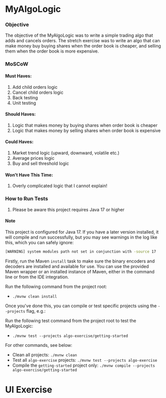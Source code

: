 # MyAlgoLogic

### Objective
The objective of the MyAlgoLogic was to write a simple trading algo that adds and cancels orders. 
The stretch exercise was to write an algo that can make money buy buying shares when the order book is cheaper, and selling them when the order book is more expensive.

### MoSCoW
#### Must Haves:
1. Add child orders logic
2. Cancel child orders logic
3. Back testing
4. Unit testing

#### Should Haves:
1. Logic that makes money by buying shares when order book is cheaper
2. Logic that makes money by selling shares when order book is expensive

#### Could Haves:
1. Market trend logic (upward, downward, volatile etc.)
2. Average prices logic
3. Buy and sell threshold logic

#### Won't Have This Time:
1. Overly complicated logic that I cannot explain!

### How to Run Tests 
1. Please be aware this project requires Java 17 or higher

#### Note 
This project is configured for Java 17. If you have a later version installed, it will compile and run successfully, but you may see warnings in the log like this, which you can safely ignore:

```sh
[WARNING] system modules path not set in conjunction with -source 17
```

Firstly, run the Maven `install` task to make sure the binary encoders and decoders are installed and available for use. You can use the provided Maven wrapper or an installed instance of Maven, either in the command line or from the IDE integration.

Run the following command from the project root: 

- `./mvnw clean install`

Once you've done this, you can compile or test specific projects using the `--projects` flag, e.g.:

Run the following test command from the project root to test the MyAlgoLogic:

- `./mvnw test --projects algo-exercise/getting-started`

For other commands, see below:
- Clean all projects: `./mvnw clean`
- Test all `algo-exercise` projects: `./mvnw test --projects algo-exercise`
- Compile the `getting-started` project only: `./mvnw compile --projects algo-exercise/getting-started`

# UI Exercise

